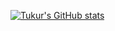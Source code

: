[![Tukur's GitHub stats](https://github-readme-stats.vercel.app/api?username=sahabitukur01)](https://github.com/sahabitukur01/github-readme-stats)

